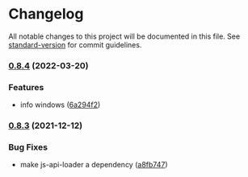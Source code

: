 # Changelog

All notable changes to this project will be documented in this file. See [standard-version](https://github.com/conventional-changelog/standard-version) for commit guidelines.

### [0.8.4](https://github.com/inocan-group/vue3-google-maps/compare/v0.8.3...v0.8.4) (2022-03-20)


### Features

* info windows ([6a294f2](https://github.com/inocan-group/vue3-google-maps/commit/6a294f2a86b55dca96137bde5e719923c634c4a7))

### [0.8.3](https://github.com/inocan-group/vue3-google-maps/compare/v0.8.2...v0.8.3) (2021-12-12)


### Bug Fixes

* make js-api-loader a dependency ([a8fb747](https://github.com/inocan-group/vue3-google-maps/commit/a8fb747ebd290e87a1572a2c8fcf6efd64b6f282))
